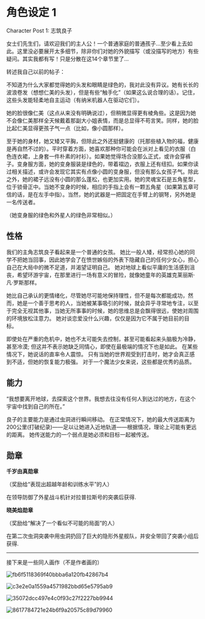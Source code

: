 # 角色设定 1

Character Post 1: 志筑良子

女士们先生们，请欢迎我们的主人公！一个普通家庭的普通孩子…至少看上去如此。这里没必要展开太多细节，除非你们对她的外貌描写（或没描写的地方）有些疑问。其实我都有写！只是分散在这14个章节里了…

转述我自己以前的帖子：

不知道为什么大家都觉得她的头发和眼睛是绿色的，我对此没有异议。她有长长的波浪卷发（想想仁美的头发），但是有些“触手化”（如果这么说合理的话）。记住，这些头发能轻柔地自主运动（有纳米机器人在驱动它们）。

她的脸很像仁美（这点从来没有明确说过），但稍微显得更有棱角些。这是因为她不会像仁美那样全天候戴着那副大小姐表情，而是总显得不苟言笑。同样，她的脸比起仁美显得更孩子气一点（比如，像小圆那样）。

至于她的身材，她又矮又平胸，但除此之外还挺健康的（托那些植入物的福，健康是再自然不过的）。平时穿着方面，她喜欢那种你可能会在派对上看见的衣服（白色连衣裙，上身套一件朴素的衬衫）。如果她觉得场合没那么正式，或许会穿裤子。变身服方面，她的变身服装是绿色的，带着褶边，衣服上还有纽扣。如果你读过相关描述，或许会发现它其实有点像小圆的变身服，但没有那么女孩子气。除此之外，她的裙子远没有小圆的那么蓬松，也更加实用。她的灵魂宝石是五角星型，位于锁骨正中。当她不变身的时候，相应的手指上会有一颗五角星（如果第五章可信的话，是在左手中指）。当然，她的武器是一把固定在手臂上的钢弩，另外她是一名传送者。

（她变身服的绿色和外星人的绿色非常相似。）

## 性格

我们的主角志筑良子看起来是一个普通的女孩。 她比一般人矮，经常担心她的同学不把她当回事，因此她学会了在愤世嫉俗的外表下隐藏自己的任何少女心，担心自己在大局中的微不足道，并渴望证明自己。 她对地球上看似平庸的生活感到沮丧，希望环游宇宙，在那里进行一场有意义的冒险，就像她童年的英雄克莱丽斯·凡·罗斯那样。

她比自己承认的更情绪化，尽管她尽可能地保持理性，但不是每次都能成功，然而，她是一个善于思考的人，当她被某事吸引的时候，就会异乎寻常地专注，以至于完全无视其他事，当她无所事事的时候，她的思维总是会飘得很远，使她对周围的环境放松注意力。 她对谈恋爱没什么兴趣，仅仅是因为它不属于她目前的目标。

即使处在严重的危机中，她也不太可能失去控制，甚至可能看起来头脑极为冷静，甚至冷漠; 但这并不表示她缺乏同情心，即使在最极端的情况下也是如此。 在某些情况下，她说话的直率令人震惊。 只有当她的世界观受到打击时，她才会真正感到不适，但她的恢复能力极强。 对于一个魔法少女来说，这些都是优秀的品质。

## 能力

“我想要离开地球，去探索这个世界。我想去往没有任何人到达过的地方，在这个宇宙中找到自己的所在。”

良子的主要能力是通过虫洞进行瞬间移动。 在正常情况下，她的最大传送距离为200公里(打破纪录)——足以让她进入近地轨道——根据情况，理论上可能有更远的距离。 她传送能力的一个弱点是她必须和目标一起被传送。

## 勋章

**千岁由真勋章**

（奖励给“表现出超越年龄和训练水平”的人）

在领导防御了外星战斗机针对拉普拉斯号的突袭后获得.

**晓美焰勋章**

（奖励给“解决了一个看似不可能的局面”的人）

在第二次虫洞突袭中用虫洞扔回了巨大的隐形外星舰队，并安全带回了突袭小组后获得.

---

接下来是一些同人画作（不是作者画的）

![fb6f5118369f40bbba6a120fb42867b4](./assets/fb6f5118369f40bbba6a120fb42867b4.webp)

![c3e2e0a1559a4571982bbd65e5795ab9](./assets/c3e2e0a1559a4571982bbd65e5795ab9.webp)

![35072dcc497e4c0f93c27f2227bb9944](./assets/35072dcc497e4c0f93c27f2227bb9944.webp)

![8617784721e24b6f9a20575c89d79960](./assets/8617784721e24b6f9a20575c89d79960.webp)

